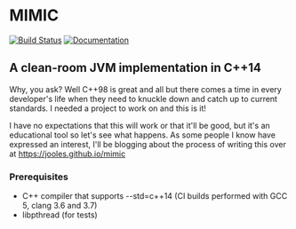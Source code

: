 # MIMIC 
[![Build Status](https://travis-ci.org/Jooles/mimic.svg?branch=master)](https://travis-ci.org/Jooles/mimic)
[![Documentation](https://codedocs.xyz/Jooles/mimic.svg)](https://codedocs.xyz/Jooles/mimic/)

## A clean-room JVM implementation in C++14

Why, you ask? Well C++98 is great and all but there comes a time in every developer's life when they need to knuckle down and catch up to current standards. I needed a project to work on and this is it!

I have no expectations that this will work or that it'll be good, but it's an educational tool so let's see what happens. As some people I know have expressed an interest, I'll be blogging about the process of writing this over at https://jooles.github.io/mimic

### Prerequisites
* C++ compiler that supports --std=c++14 (CI builds performed with GCC 5, clang 3.6 and 3.7)
* libpthread (for tests)

